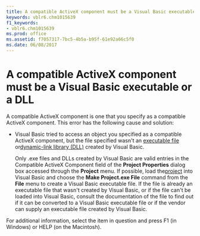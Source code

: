 ```yaml
---
title: A compatible ActiveX component must be a Visual Basic executable or a DLL
keywords: vblr6.chm1015639
f1_keywords:
- vblr6.chm1015639
ms.prod: office
ms.assetid: f7057317-7bc5-4b5a-b95f-61e92a66c5f0
ms.date: 06/08/2017
---
```



# A compatible ActiveX component must be a Visual Basic executable or a DLL

A compatible ActiveX component is one that you specify as a compatible ActiveX component. This error has the following cause and solution:



- Visual Basic tried to access an object you specified as a compatible ActiveX component, but the file specified wasn't an [executable file](vbe-glossary.md) or[dynamic-link library (DLL)](vbe-glossary.md) created by Visual Basic.
    
    Only .exe files and DLLs created by Visual Basic are valid entries in the Compatible ActiveX Component field of the  **Project Properties** dialog box accessed through the **Project** menu. If possible, load the[project](vbe-glossary.md) into Visual Basic and choose the **Make Project.exe File** command from the **File** menu to create a Visual Basic executable file. If the file is already an executable file that wasn't created by Visual Basic, or if the file can't be loaded into Visual Basic, consult the documentation of the file to find out if it can be converted to a Visual Basic executable file or if the vendor can supply an executable file created by Visual Basic.
    

For additional information, select the item in question and press F1 (in Windows) or HELP (on the Macintosh).

